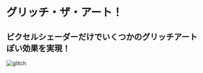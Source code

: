 # グリッチ・ザ・アート！
## ピクセルシェーダーだけでいくつかのグリッチアートぽい効果を実現！
![glitch](https://github.com/user-attachments/assets/7a672327-fb2c-46e5-9f26-8f16b451d922)

